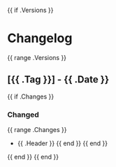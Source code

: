 {{ if .Versions }}
# Changelog

{{ range .Versions }}
## [{{ .Tag }}] - {{ .Date }}

{{ if .Changes }}
### Changed
{{ range .Changes }}
- {{ .Header }}
  {{ end }}
  {{ end }}

{{ end }}
{{ end }}
